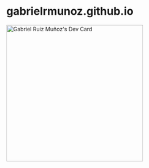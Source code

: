 # gabrielrmunoz.github.io

<a href="https://app.daily.dev/gabrielrmunoz"><img src="https://api.daily.dev/devcards/v2/plNTscjrbt0Q8ZhAhpWEN.png?type=default&r=kl8" width="356" alt="Gabriel Ruiz Muñoz's Dev Card"/></a>
